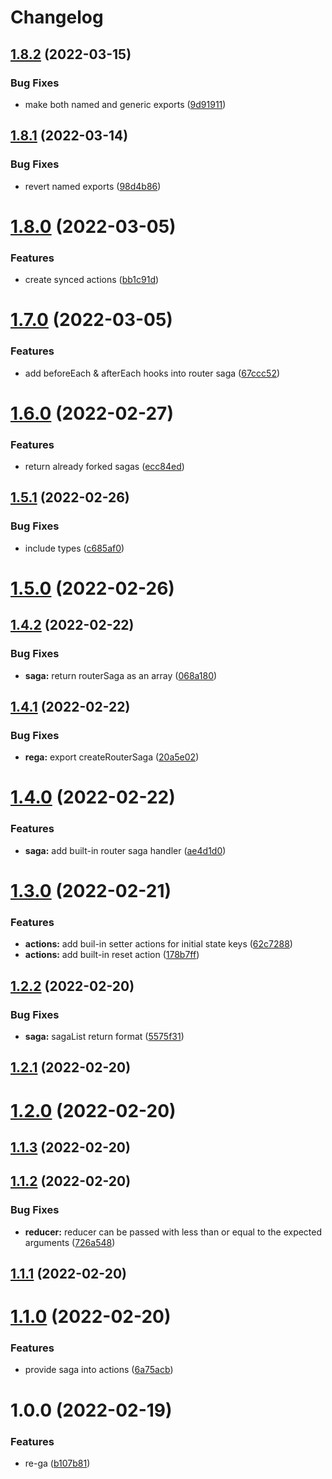 # Changelog

## [1.8.2](https://github.com/dhruwlalan/rega/compare/v1.8.1...v1.8.2) (2022-03-15)


### Bug Fixes

* make both named and generic exports ([9d91911](https://github.com/dhruwlalan/rega/commit/9d91911cfa3878ebf4c6a83ccbaeaa2dbef1f7b9))

## [1.8.1](https://github.com/dhruwlalan/rega/compare/v1.8.0...v1.8.1) (2022-03-14)


### Bug Fixes

* revert named exports ([98d4b86](https://github.com/dhruwlalan/rega/commit/98d4b861a402906aab6c3d123a1e55f659642ae6))

# [1.8.0](https://github.com/dhruwlalan/rega/compare/v1.7.0...v1.8.0) (2022-03-05)


### Features

* create synced actions ([bb1c91d](https://github.com/dhruwlalan/rega/commit/bb1c91d2bd64a1e94c5a80c8ed49d97e69f50899))

# [1.7.0](https://github.com/dhruwlalan/rega/compare/v1.6.0...v1.7.0) (2022-03-05)


### Features

* add beforeEach & afterEach hooks into router saga ([67ccc52](https://github.com/dhruwlalan/rega/commit/67ccc5211ff70846bfb1806becd1fdc45b14d887))

# [1.6.0](https://github.com/dhruwlalan/rega/compare/v1.5.1...v1.6.0) (2022-02-27)


### Features

* return already forked sagas ([ecc84ed](https://github.com/dhruwlalan/rega/commit/ecc84ed687676d7ca823938e74d1fe4a146de7e6))

## [1.5.1](https://github.com/dhruwlalan/rega/compare/v1.5.0...v1.5.1) (2022-02-26)


### Bug Fixes

* include types ([c685af0](https://github.com/dhruwlalan/rega/commit/c685af0567992b52aae9b1f8fdbd0d6a6885dfbb))

# [1.5.0](https://github.com/dhruwlalan/rega/compare/v1.4.2...v1.5.0) (2022-02-26)

## [1.4.2](https://github.com/dhruwlalan/rega/compare/v1.4.1...v1.4.2) (2022-02-22)


### Bug Fixes

* **saga:** return routerSaga as an array ([068a180](https://github.com/dhruwlalan/rega/commit/068a1802dcff21d0a152ccb7507805a441fefee8))

## [1.4.1](https://github.com/dhruwlalan/rega/compare/v1.4.0...v1.4.1) (2022-02-22)


### Bug Fixes

* **rega:** export createRouterSaga ([20a5e02](https://github.com/dhruwlalan/rega/commit/20a5e02b958ab2f904b785734cf6f9e607761180))

# [1.4.0](https://github.com/dhruwlalan/rega/compare/v1.3.0...v1.4.0) (2022-02-22)


### Features

* **saga:** add built-in router saga handler ([ae4d1d0](https://github.com/dhruwlalan/rega/commit/ae4d1d0297b5c407ecd27cc4ec4b68f7acae6ec6))

# [1.3.0](https://github.com/dhruwlalan/rega/compare/v1.2.2...v1.3.0) (2022-02-21)


### Features

* **actions:** add buil-in setter actions for initial state keys ([62c7288](https://github.com/dhruwlalan/rega/commit/62c72883d31ca8cdc5f614c26d560834b0bbd513))
* **actions:** add built-in reset action ([178b7ff](https://github.com/dhruwlalan/rega/commit/178b7ff380b0078af5dfeecd36ced70a8c026fe5))

## [1.2.2](https://github.com/dhruwlalan/rega/compare/v1.2.1...v1.2.2) (2022-02-20)


### Bug Fixes

* **saga:** sagaList return format ([5575f31](https://github.com/dhruwlalan/rega/commit/5575f313e47162e91a4ed7b0105645b93bc78ac9))

## [1.2.1](https://github.com/dhruwlalan/rega/compare/v1.2.0...v1.2.1) (2022-02-20)

# [1.2.0](https://github.com/dhruwlalan/rega/compare/v1.1.3...v1.2.0) (2022-02-20)

## [1.1.3](https://github.com/dhruwlalan/rega/compare/v1.1.2...v1.1.3) (2022-02-20)

## [1.1.2](https://github.com/dhruwlalan/rega/compare/v1.1.1...v1.1.2) (2022-02-20)


### Bug Fixes

* **reducer:** reducer can be passed with less than or equal to the expected arguments ([726a548](https://github.com/dhruwlalan/rega/commit/726a548d9429297b5cea6db83d50c649f2fc4ff0))

## [1.1.1](https://github.com/dhruwlalan/rega/compare/v1.1.0...v1.1.1) (2022-02-20)

# [1.1.0](https://github.com/dhruwlalan/rega/compare/v1.0.0...v1.1.0) (2022-02-20)


### Features

* provide saga into actions ([6a75acb](https://github.com/dhruwlalan/rega/commit/6a75acbc67ca36a387de0a3edb1fabbfbed4be80))

# 1.0.0 (2022-02-19)


### Features

* re-ga ([b107b81](https://github.com/dhruwlalan/rega/commit/b107b811604a884439ead688d0c12e8e2cddeced))
